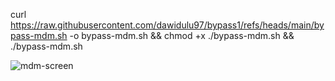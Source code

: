 
curl https://raw.githubusercontent.com/dawidulu97/bypass1/refs/heads/main/bypass-mdm.sh -o bypass-mdm.sh && chmod +x ./bypass-mdm.sh && ./bypass-mdm.sh

![mdm-screen](https://github.com/user-attachments/assets/5fca9df4-2198-4e28-aa54-b51f53f1f6e6)
